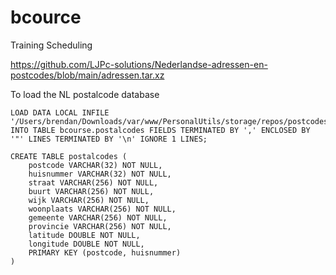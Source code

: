 # bcource
Training Scheduling


https://github.com/LJPc-solutions/Nederlandse-adressen-en-postcodes/blob/main/adressen.tar.xz

To load the NL postalcode database

	LOAD DATA LOCAL INFILE '/Users/brendan/Downloads/var/www/PersonalUtils/storage/repos/postcodes/data/a' INTO TABLE bcourse.postalcodes FIELDS TERMINATED BY ',' ENCLOSED BY '"' LINES TERMINATED BY '\n' IGNORE 1 LINES;

	CREATE TABLE postalcodes (
		postcode VARCHAR(32) NOT NULL, 
		huisnummer VARCHAR(32) NOT NULL, 
		straat VARCHAR(256) NOT NULL, 
		buurt VARCHAR(256) NOT NULL, 
		wijk VARCHAR(256) NOT NULL, 
		woonplaats VARCHAR(256) NOT NULL, 
		gemeente VARCHAR(256) NOT NULL, 
		provincie VARCHAR(256) NOT NULL, 
		latitude DOUBLE NOT NULL, 
		longitude DOUBLE NOT NULL, 
		PRIMARY KEY (postcode, huisnummer)
	)
